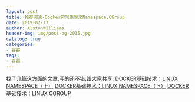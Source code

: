 ```yaml
---
layout: post
title: 推荐阅读-Docker实现原理之Namespace,CGroup
date: 2019-02-17
author: AlstonWilliams
header-img: img/post-bg-2015.jpg
catalog: true
categories:
- 容器
tags:
- 容器
---
```

找了几篇这方面的文章,写的还不错,跟大家共享:
[DOCKER基础技术：LINUX NAMESPACE（上）](http://coolshell.cn/articles/17010.html)
[DOCKER基础技术：LINUX NAMESPACE（下）](http://coolshell.cn/articles/17029.html)
[DOCKER基础技术：LINUX CGROUP](http://coolshell.cn/articles/17049.html)
